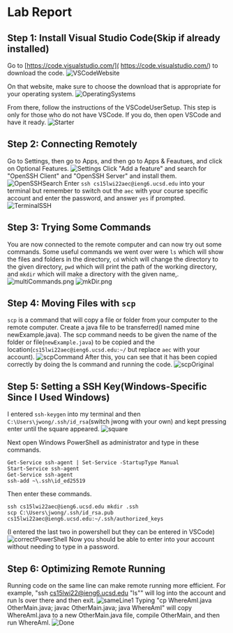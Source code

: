 # **Lab Report**

## Step 1: Install Visual Studio Code(Skip if already installed)

Go to [https://code.visualstudio.com/]( https://code.visualstudio.com/) to download the code.
![VSCodeWebsite](VSCodeWebsite.png)

On that website, make sure to choose the download that is appropriate for your operating system.
![OperatingSystems](OperatingSystems.png)

From there, follow the instructions of the VSCodeUserSetup.
This step is only for those who do not have VSCode. If you do, then open VSCode and have it ready. 
![Starter](VSCodeStarterPage.png)

## Step 2: Connecting Remotely

Go to Settings, then go to Apps, and then go to Apps & Feautues, and click on Optional Features. 
![Settings](Settings.png)
Click "Add a feature" and search for "OpenSSH Client" and "OpenSSH Server" and install them. 
![OpenSSHSearch](OpenSSHSearch.png)
Enter `ssh cs15lwi22aec@ieng6.ucsd.edu` into your terminal but remember to switch out the `aec` with your course specific account and enter the password, and answer `yes` if prompted.
![TerminalSSH](TerminalSSH.png)


## Step 3: Trying Some Commands
You are now connected to the remote computer and can now try out some commands. Some useful commands we went over were `ls` which will show the files and folders in the directory, `cd` which will change the directory to the given directory, `pwd` which will print the path of the working directory, and `mkdir` which will make a directory with the given name,.
![multiCommands.png](multiCommands.png)
![mkDir.png](mkDir.png)

## Step 4: Moving Files with `scp`
`scp` is a command that will copy a file or folder from your computer to the remote computer. Create a java file to be transferred(I named mine newExample.java). The scp command needs to be given the name of the folder or file(`newExample.java`) to be copied and the location(`cs15lwi22aec@ieng6.ucsd.edu:~/` but replace `aec` with your account). 
![scpCommand](scpCommand.png)
After this, you can see that it has been copied correctly by doing the ls command and running the code.
![scpOriginal](scpOriginal.png)

## Step 5: Setting a SSH Key(Windows-Specific Since I Used Windows)
I entered `ssh-keygen` into my terminal and then `C:\Users\jwong/.ssh/id_rsa`(switch jwong with your own) and kept pressing enter until the square appeared.
![square](square.png) 

Next open Windows PowerShell as administrator and type in these commands.
```
Get-Service ssh-agent | Set-Service -StartupType Manual
Start-Service ssh-agent
Get-Service ssh-agent
ssh-add ~\.ssh\id_ed25519
```
Then enter these commands. 
```
ssh cs15lwi22aec@ieng6.ucsd.edu mkdir .ssh
scp C:\Users\jwong/.ssh/id_rsa.pub cs15lwi22aec@ieng6.ucsd.edu:~/.ssh/authorized_keys
```
(I entered the last two in powershell but they can be entered in VSCode)
![correctPowerShell](correctPowerShell.png)
Now you should be able to enter into your account without needing to type in a password.


## Step 6: Optimizing Remote Running
Running code on the same line can make remote running more efficient. For example, "ssh cs15lwi22@ieng6.ucsd.edu "ls"" will log into the account and run ls over there and then exit.
![sameLine1](sameLine1.png)
Typing "cp WhereAmI.java OtherMain.java; javac OtherMain.java; java WhereAmI" will copy WhereAmI.java to a new OtherMain.java file, compile OtherMain, and then run WhereAmI.
![Done](Done.png)










